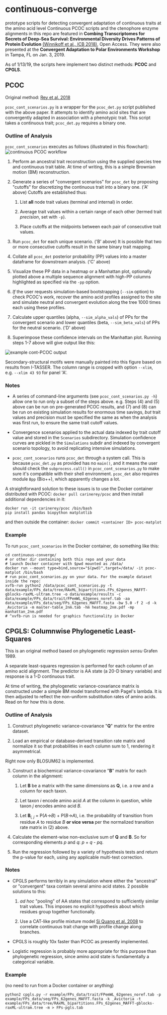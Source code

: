 # continuous-converge
prototype scripts for detecting convergent adaptation of continuous traits at the amino acid level
Continuous PCOC scripts and the ctenophore enzyme alignments in this repo are featured in **Combing Transcriptomes for Secrets of Deep-Sea Survival: Environmental Diversity Drives Patterns of Protein Evolution** [(Winnikoff et al., ICB 2018)](dx.doi.org/10.1093/icb/icz063), Open Access. They were also presented at the **Convergent Adaptation to Polar Environments Workshop** in Tampa, FL on Jan. 3, 2019.

As of 1/13/19, the scripts here implement two distinct methods: **PCOC** and **CPGLS**.

## PCOC
Original method: [Rey et al. 2018](http://dx.doi.org/10.1101/247296)

`pcoc_cont_scenarios.py` is a wrapper for the `pcoc_det.py` script published with 
the above paper. It attempts to identify amino acid sites that are convergently
adapted in association with a phenotypic trait. This script takes a continuous
trait; `pcoc_det.py` requires a binary one.

### Outline of Analysis
`pcoc_cont_scenarios` executes as follows (illustrated in this flowchart):
![continuous PCOC workflow](https://github.com/octopode/continuous-converge/images/ICB-2019-0105_Fig3.png "continuous PCOC workflow")

1. Perform an ancestral trait reconstruction using the supplied species tree
and continuous trait table. At time of writing, this is a simple Brownian motion
(BM) reconstruction.

2. Generate a series of "convergent scenarios" for `pcoc_det` by proposing
"cutoffs" for discretizing the continuous trait into a binary one. ('A' above)
Cutoffs are established thus:

	1. List __all__ node trait values (terminal and internal) in order.
	
	2. Average trait values within a certain range of each other (termed trait 
	_precision_, set with `-p`).
	
	3. Place cutoffs at the midpoints between each pair of consecutive
	trait values.

3. Run `pcoc_det` for each unique scenario. ('B' above) It is possible that two or more consecutive
cutoffs result in the same binary trait mapping.

4. Collate all `pcoc_det` posterior probability (PP) values into a master dataframe
for downstream analysis. ('C' above)

5. Visualize these PP data in a heatmap or a Manhattan plot, optionally plotted above a multiple sequence alignment with high-PP columns highlighted as specified via the `-pp` option.

6. _If_ the user requests simulation-based bootstrapping (`--sim` option) to check PCOC's work, recover the amino acid profiles assigned to the site and simulate neutral and convergent evolution along the tree 1000 times each using these profiles.

7. Calculate upper quantiles (alpha, `--sim_alpha_vals`) of PPs for the convergent scenario and lower quantiles (beta, `--sim_beta_vals`) of PPs for the neutral scenario. ('D' above)

8. Superimpose these confidence intervals on the Manhattan plot. Running steps 1-7 above will give output like this:

![example cont-PCOC output](https://github.com/octopode/continuous-converge/images/ICB-2019-0105_Fig5.png "NADH binding sites in ctenophore dehydrogenases")

Secondary-structural motifs were manually painted into this figure based on results from I-TASSER. The column range is cropped with option `--xlim`, e.g. `--xlim 43 93` for panel 'A'.

### Notes

* A series of command-line arguments (see `pcoc_cont_scenarios.py -h`) allow one
to run only a subset of the steps above. 
e.g. Steps (4) and (5) above can be run on pre-generated PCOC results, and (7) and (8) can be run on existing simulation results for enormous time savings, _but_ trait values and precision must be specified the same as when the analysis was
first run, to ensure the same trait cutoff values.

* Convergence scenarios applied to the actual data indexed by trait cutoff value and stored in the `Scenarios` subdirectory. Simulation confidence curves are pickled in the `Simulations` subdir and indexed by convergent scenario topology, to avoid replicating intensive simulations.

* `pcoc_cont_scenarios` runs `pcoc_det` through a system call.
This is because `pcoc_det.py` as provided has no `main()`, and it means the user
should check the `subprocess.call()` in `pcoc_cont_scenarios.py` to make
sure it's compatible with their shell environment. `pcoc_det` also requires
module `Bpp` (Bio++), which apparently changes a lot.

A straightforward solution to these issues is to use the Docker container 
distributed with PCOC:
```docker pull carinerey/pcoc```
and then install additional dependencies in it:
```
docker run -it carinerey/pcoc /bin/bash
pip install pandas biopython matplotlib
```
and then outside the container:
```docker commit <container ID> pcoc-matplot```

### Example

To run `pcoc_cont_scenarios` in the Docker container, do something like this:
```
cd continuous-converge/
# or other dir containing both this repo and your data
# launch Docker container with $pwd mounted as /data/
docker run --mount type=bind,source="$(pwd)",target=/data/ -it pcoc-matplot /bin/bash
# run pcoc_cont_scenarios.py on your data. For the example dataset inside the repo:
xvfb-run python2 /data/pcoc_cont_scenarios.py -t data/example/FPs_data/tree/RAxML_bipartitions.FPs_62genes_MAFFT-gblocks-raxML-ultram.tree -o data/example/results -c data/example/FPs_data/trait/FPemWL_62genes_noref.tab -aa data/example/FPs_data/seq/FPs_62genes_MAFFT.fasta -bw 5.0 -f 2 -d -k _Avictoria -m master-table_2nm.tab -hm heatmap_2nm.pdf -mp manhattan_2nm.pdf
# ^xvfb-run is needed for graphics functionality in Docker
```

## CPGLS: Columnwise Phylogenetic Least-Squares
This is an original method based on phylogenetic regression _sensu_ Grafen 1989.

A separate least-squares regression is performed for each column of an amino acid
alignment. The predictor is AA state (a 20-D binary variable) and response is a
1-D continuous trait. 

At time of writing, the phylogenetic variance-covariance 
matrix is constructed under a simple BM model transformed with Pagel's lambda.
It is then adjusted to reflect the non-uniform substitution rates of amino acids.
Read on for how this is done.

### Outline of Analysis

1. Construct phylogenetic variance-covariance "**Q**" matrix for the entire dataset.

2. Load an empirical or database-derived transition rate matrix and normalize it
so that probabilities in each column sum to 1, rendering it asymmetrical.

Right now only BLOSUM62 is implemented.

3. Construct a biochemical variance-covariance "**B**" matrix for each column
in the alignment:

	1. Let **B** be a matrix with the same dimensions as **Q**, i.e. a row and 
	a column for each taxon.
	
	2. Let taxon _i_ encode amino acid _A_ at the column in question, 
	while taxon _j_ encodes amino acid _B_.
	
	3. Let **B**<sub>_i, j_</sub> = P(_A_->_B_) + P(_B_->_A_),
	i.e. the probability of transition from residue _A_ to residue _B_
	**or vice versa** per the normalized transition rate matrix in (2) above.
	
4. Calculate the element-wise non-exclusive sum of **Q** and **B**.
So for corresponding elements _p_ and _q_: _p_ + _q_ - _pq_.

5. Run the regression followed by a variety of hypothesis tests and return the
p-value for each, using any applicable multi-test correction.

### Notes

* CPGLS performs terribly in any simulation where either the "ancestral" or
"convergent" taxa contain several amino acid states. 2 possible solutions to this:

	1. _ad hoc_ "pooling" of AA states that correspond to sufficiently similar
	trait values. This imposes no explicit hypothesis about which residues group
	together functionally.
	
	2. Use a CAT-like profile mixture model 
	[Si Quang et al. 2008](http://dx.doi.org/10.1093/bioinformatics/btn445)
	to correlate continuous trait change with profile change along branches.
	
* CPGLS is roughly 10x faster than PCOC as presently implemented.

* Logistic regression is probably more appropriate for this purpose than phylogenetic regression, since amino acid state is fundamentally a categorical variable.

### Example

(no need to run from a Docker container or anything)

```
python2 cpgls.py -r example/FPs_data/trait/FPemWL_62genes_noref.tab -p example/FPs_data/seq/FPs_62genes_MAFFT.fasta -k _Avictoria -t example/FPs_data/tree/RAxML_bipartitions.FPs_62genes_MAFFT-gblocks-raxML-ultram.tree -m > FPs-pgls.tab
```
